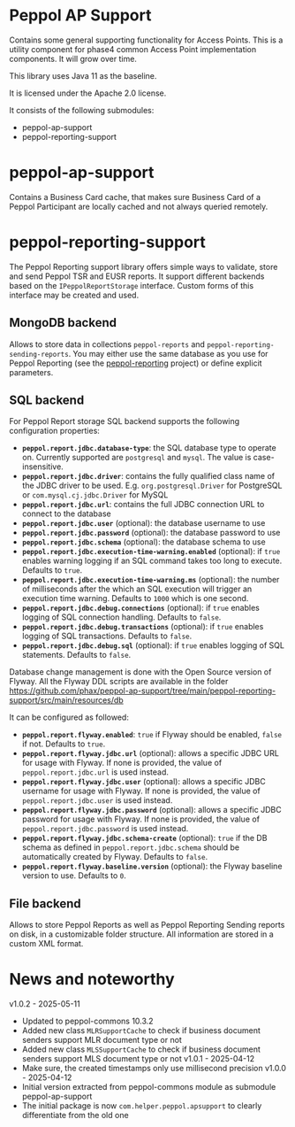 # Peppol AP Support

Contains some general supporting functionality for Access Points.
This is a utility component for phase4 common Access Point implementation components. It will grow over time.

This library uses Java 11 as the baseline.

It is licensed under the Apache 2.0 license.

It consists of the following submodules:
* peppol-ap-support
* peppol-reporting-support

# peppol-ap-support

Contains a Business Card cache, that makes sure Business Card of a Peppol Participant are locally cached and not always queried remotely.

# peppol-reporting-support

The Peppol Reporting support library offers simple ways to validate, store and send Peppol TSR and EUSR reports.
It support different backends based on the `IPeppolReportStorage` interface.
Custom forms of this interface may be created and used.

## MongoDB backend

Allows to store data in collections `peppol-reports` and `peppol-reporting-sending-reports`.
You may either use the same database as you use for Peppol Reporting (see the [peppol-reporting](https://github.com/phax/peppol-reporting) project) or define explicit parameters.

## SQL backend

For Peppol Report storage SQL backend supports the following configuration properties:
* **`peppol.report.jdbc.database-type`**: the SQL database type to operate on. Currently supported are `postgresql` and `mysql`. The value is case-insensitive.
* **`peppol.report.jdbc.driver`**: contains the fully qualified class name of the JDBC driver to be used. E.g. `org.postgresql.Driver` for PostgreSQL or `com.mysql.cj.jdbc.Driver` for MySQL
* **`peppol.report.jdbc.url`**: contains the full JDBC connection URL to connect to the database
* **`peppol.report.jdbc.user`** (optional): the database username to use
* **`peppol.report.jdbc.password`** (optional): the database password to use
* **`peppol.report.jdbc.schema`** (optional): the database schema to use
* **`peppol.report.jdbc.execution-time-warning.enabled`** (optional):  if `true` enables warning logging if an SQL command takes too long to execute. Defaults to `true`.
* **`peppol.report.jdbc.execution-time-warning.ms`** (optional): the number of milliseconds after the which an SQL execution will trigger an execution time warning. Defaults to `1000` which is one second.
* **`peppol.report.jdbc.debug.connections`** (optional):  if `true` enables logging of SQL connection handling. Defaults to `false`.
* **`peppol.report.jdbc.debug.transactions`** (optional): if `true` enables logging of SQL transactions. Defaults to `false`. 
* **`peppol.report.jdbc.debug.sql`** (optional): if `true` enables logging of SQL statements. Defaults to `false`.

Database change management is done with the Open Source version of Flyway.
All the Flyway DDL scripts are available in the folder https://github.com/phax/peppol-ap-support/tree/main/peppol-reporting-support/src/main/resources/db

It can be configured as followed:
* **`peppol.report.flyway.enabled`**: `true` if Flyway should be enabled, `false` if not. Defaults to `true`.
* **`peppol.report.flyway.jdbc.url`** (optional): allows a specific JDBC URL for usage with Flyway. If none is provided, the value of `peppol.report.jdbc.url` is used instead.
* **`peppol.report.flyway.jdbc.user`** (optional): allows a specific JDBC username for usage with Flyway. If none is provided, the value of `peppol.report.jdbc.user` is used instead.
* **`peppol.report.flyway.jdbc.password`** (optional): allows a specific JDBC password for usage with Flyway. If none is provided, the value of `peppol.report.jdbc.password` is used instead.
* **`peppol.report.flyway.jdbc.schema-create`** (optional): `true` if the DB schema as defined in `peppol.report.jdbc.schema` should be automatically created by Flyway. Defaults to `false`.
* **`peppol.report.flyway.baseline.version`** (optional): the Flyway baseline version to use. Defaults to `0`.

## File backend

Allows to store Peppol Reports as well as Peppol Reporting Sending reports on disk, in a customizable folder structure.
All information are stored in a custom XML format. 

# News and noteworthy

v1.0.2 - 2025-05-11
* Updated to peppol-commons 10.3.2
* Added new class `MLRSupportCache` to check if business document senders support MLR document type or not
* Added new class `MLSSupportCache` to check if business document senders support MLS document type or not
v1.0.1 - 2025-04-12
* Make sure, the created timestamps only use millisecond precision
v1.0.0 - 2025-04-12
* Initial version extracted from peppol-commons module as submodule peppol-ap-support
* The initial package is now `com.helper.peppol.apsupport` to clearly differentiate from the old one
